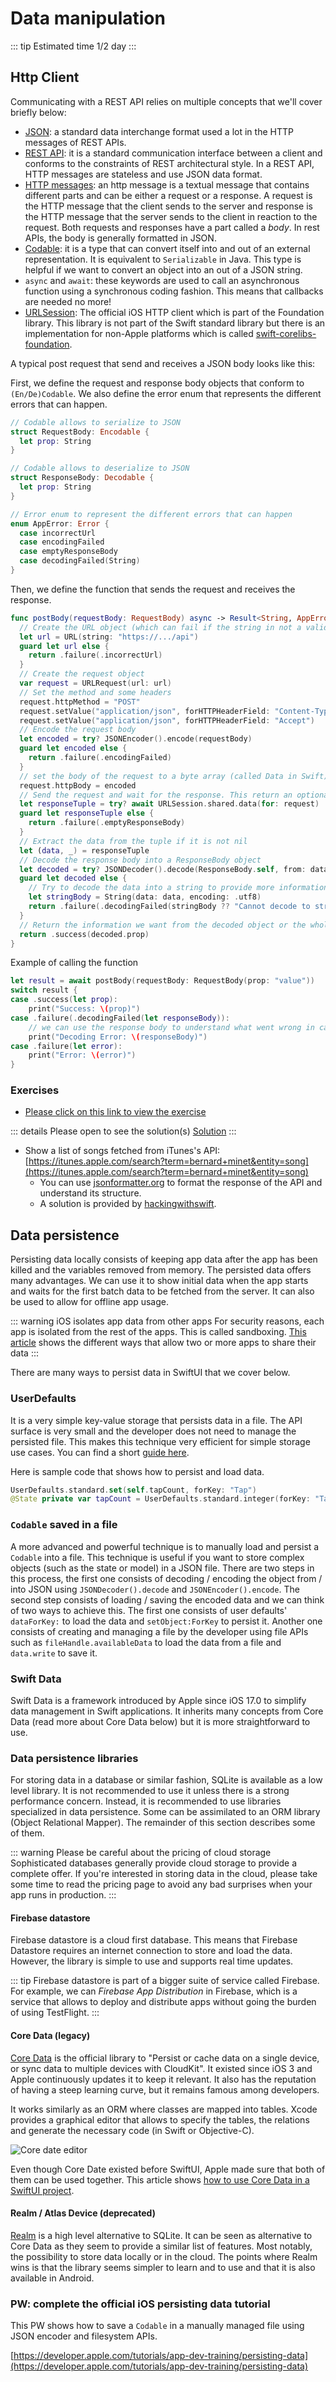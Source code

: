 # Data manipulation

::: tip Estimated time
1/2 day
:::

## Http Client

Communicating with a REST API relies on multiple concepts that we'll cover briefly below:

- [JSON](https://www.json.org/json-en.html): a standard data interchange format used a lot in the HTTP messages of REST APIs.
- [REST API](https://www.redhat.com/en/topics/api/what-is-a-rest-api): it is a standard communication interface between a client and conforms to the constraints of REST architectural style. In a REST API, HTTP messages are stateless and use JSON data format.
- [HTTP messages](https://developer.mozilla.org/en-US/docs/Web/HTTP/Messages): an http message is a textual message that contains different parts and can be either a request or a response. A request is the HTTP message that the client sends to the server and response is the HTTP message that the server sends to the client in reaction to the request. Both requests and responses have a part called a *body*. In rest APIs, the body is generally formatted in JSON.
- [Codable](https://developer.apple.com/documentation/swift/codable): it is a type that can convert itself into and out of an external representation. It is equivalent to `Serializable` in Java. This type is helpful if we want to convert an object into an out of a JSON string.
- `async` and `await`: these keywords are used to call an asynchronous function using a synchronous coding fashion. This means that callbacks are needed no more!
- [URLSession](https://developer.apple.com/documentation/foundation/urlsession): The official iOS HTTP client which is part of the Foundation library. This library is not part of the Swift standard library but there is an implementation for non-Apple platforms which is called [swift-corelibs-foundation](https://github.com/apple/swift-corelibs-foundation).

A typical post request that send and receives a JSON body looks like this:

First, we define the request and response body objects that conform to `(En/De)Codable`. We also define the error enum that represents the different errors that can happen.

```swift
// Codable allows to serialize to JSON
struct RequestBody: Encodable {
  let prop: String
}

// Codable allows to deserialize to JSON
struct ResponseBody: Decodable {
  let prop: String
}

// Error enum to represent the different errors that can happen
enum AppError: Error {
  case incorrectUrl
  case encodingFailed
  case emptyResponseBody
  case decodingFailed(String)
}
````

Then, we define the function that sends the request and receives the response.

```swift
func postBody(requestBody: RequestBody) async -> Result<String, AppError> {
  // Create the URL object (which can fail if the string in not a valid URL for example)
  let url = URL(string: "https://.../api")
  guard let url else {
    return .failure(.incorrectUrl)
  }
  // Create the request object
  var request = URLRequest(url: url)
  // Set the method and some headers
  request.httpMethod = "POST"
  request.setValue("application/json", forHTTPHeaderField: "Content-Type")
  request.setValue("application/json", forHTTPHeaderField: "Accept")
  // Encode the request body
  let encoded = try? JSONEncoder().encode(requestBody)
  guard let encoded else {
    return .failure(.encodingFailed)
  }
  // set the body of the request to a byte array (called Data in Swift)
  request.httpBody = encoded
  // Send the request and wait for the response. This return an optional tuple (data, response)?
  let responseTuple = try? await URLSession.shared.data(for: request)
  guard let responseTuple else {
    return .failure(.emptyResponseBody)
  }
  // Extract the data from the tuple if it is not nil
  let (data, _) = responseTuple
  // Decode the response body into a ResponseBody object
  let decoded = try? JSONDecoder().decode(ResponseBody.self, from: data)
  guard let decoded else {
    // Try to decode the data into a string to provide more information about the error
    let stringBody = String(data: data, encoding: .utf8)
    return .failure(.decodingFailed(stringBody ?? "Cannot decode to string"))
  }
  // Return the information we want from the decoded object or the whole object if needed
  return .success(decoded.prop)
}
```

Example of calling the function

```swift
let result = await postBody(requestBody: RequestBody(prop: "value"))
switch result {
case .success(let prop):
    print("Success: \(prop)")
case .failure(.decodingFailed(let responseBody)):
    // we can use the response body to understand what went wrong in case of decoding error
    print("Decoding Error: \(responseBody)")
case .failure(let error):
    print("Error: \(error)")
}
```

### Exercises

- [Please click on this link to view the exercise](https://swiftfiddle.com/oyn7ii7dvne37h5uqiqoti5xou)

::: details Please open to see the solution(s)
[Solution](https://swiftfiddle.com/7fsyuiu5fzdwtj2dhenxx3x5xm)
:::

- Show a list of songs fetched from iTunes's API: [https://itunes.apple.com/search?term=bernard+minet&entity=song](https://itunes.apple.com/search?term=bernard+minet&entity=song)
    - You can use [jsonformatter.org](https://jsonformatter.org/) to format the response of the API and understand its structure.
    - A solution is provided by [hackingwithswift](https://www.hackingwithswift.com/books/ios-swiftui/sending-and-receiving-codable-data-with-urlsession-and-swiftui).

## Data persistence

Persisting data locally consists of keeping app data after the app has been killed and the variables removed from memory.
The persisted data offers many advantages.
We can use it to show initial data when the app starts and waits for the first batch data to be fetched from the server.
It can also be used to allow for offline app usage.

::: warning iOS isolates app data from other apps
For security reasons, each app is isolated from the rest of the apps.
This is called sandboxing.
[This article](https://medium.com/@dinesh.kachhot/different-ways-to-share-data-between-apps-de75a0a46d4a) shows the different ways that allow two or more apps to share their data
:::

There are many ways to persist data in SwiftUI that we cover below.

### UserDefaults

It is a very simple key-value storage that persists data in a file.
The API surface is very small and the developer does not need to manage the persisted file.
This makes this technique very efficient for simple storage use cases.
You can find a short [guide here](https://www.hackingwithswift.com/books/ios-swiftui/storing-user-settings-with-userdefaults).

Here is sample code that shows how to persist and load data.

```swift
UserDefaults.standard.set(self.tapCount, forKey: "Tap")
@State private var tapCount = UserDefaults.standard.integer(forKey: "Tap")
```

### `Codable` saved in a file

A more advanced and powerful technique is to manually load and persist a `Codable` into a file.
This technique is useful if you want to store complex objects (such as the state or model) in a JSON file.
There are two steps in this process, the first one consists of decoding / encoding the object from / into JSON using `JSONDecoder().decode` and `JSONEncoder().encode`.
The second step consists of loading / saving the encoded data and we can think of two ways to achieve this.
The first one consists of user defaults' `dataForKey:` to load the data and `setObject:ForKey` to persist it.
Another one consists of creating and managing a file by the developer using file APIs such as `fileHandle.availableData` to load the data from a file and `data.write` to save it.

### Swift Data

Swift Data is a framework introduced by Apple since iOS 17.0 to simplify data management in Swift applications.
It inherits many concepts from Core Data (read more about Core Data below) but it is more straightforward to use.

### Data persistence libraries

For storing data in a database or similar fashion, SQLite is available as a low level library.
It is not recommended to use it unless there is a strong performance concern.
Instead, it is recommended to use libraries specialized in data persistence. Some can be assimilated to an ORM library (Object Relational Mapper).
The remainder of this section describes some of them.

::: warning Please be careful about the pricing of cloud storage
Sophisticated databases generally provide cloud storage to provide a complete offer.
If you're interested in storing data in the cloud, please take some time to read the pricing page to avoid any bad surprises when your app runs in production.
:::

#### Firebase datastore

Firebase datastore is a cloud first database.
This means that Firebase Datastore requires an internet connection to store and load the data.
However, the library is simple to use and supports real time updates.

::: tip
Firebase datastore is part of a bigger suite of service called Firebase.
For example, we can *Firebase App Distribution* in Firebase, which is a service that allows to deploy and distribute apps without going the burden of using TestFlight.
:::

#### Core Data (legacy)
 
[Core Data](https://developer.apple.com/documentation/coredata) is the official library to "Persist or cache data on a single device, or sync data to multiple devices with CloudKit".
It existed since iOS 3 and Apple continuously updates it to keep it relevant.
It also has the reputation of having a steep learning curve, but it remains famous among developers.

It works similarly as an ORM where classes are mapped into tables.
Xcode provides a graphical editor that allows to specify the tables, the relations and generate the necessary code (in Swift or Objective-C).

![Core date editor](https://docs-assets.developer.apple.com/published/fbb9767e96/rendered2x-1622022015.png)

Even though Core Date existed before SwiftUI, Apple made sure that both of them can be used together.
This article shows [how to use Core Data in a SwiftUI project](https://www.hackingwithswift.com/books/ios-swiftui/how-to-combine-core-data-and-swiftui).

#### Realm / Atlas Device (deprecated)

[Realm](https://realm.io/) is a high level alternative to SQLite.
It can be seen as alternative to Core Data as they seem to provide a similar list of features.
Most notably, the possibility to store data locally or in the cloud.
The points where Realm wins is that the library seems simpler to learn and to use and that it is also available in Android.

### PW: complete the official iOS persisting data tutorial

This PW shows how to save a `Codable` in a manually managed file using JSON encoder and filesystem APIs.

[https://developer.apple.com/tutorials/app-dev-training/persisting-data](https://developer.apple.com/tutorials/app-dev-training/persisting-data)
